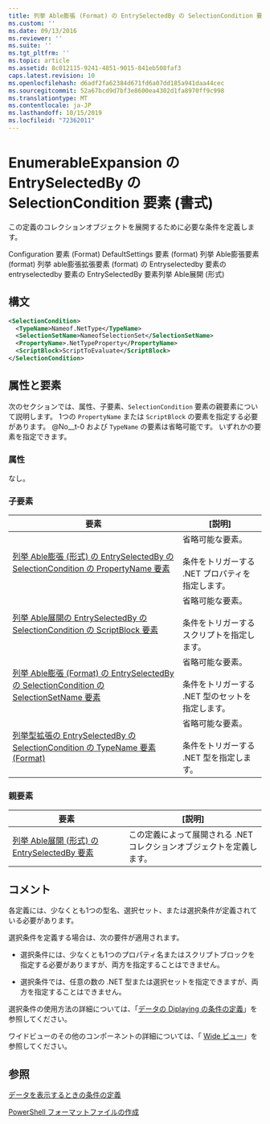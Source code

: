 ```yaml
---
title: 列挙 Able膨張 (Format) の EntrySelectedBy の SelectionCondition 要素Microsoft Docs
ms.custom: ''
ms.date: 09/13/2016
ms.reviewer: ''
ms.suite: ''
ms.tgt_pltfrm: ''
ms.topic: article
ms.assetid: 8c012115-9241-4851-9015-841eb508faf3
caps.latest.revision: 10
ms.openlocfilehash: d6adf2fa62384d671fd6a07dd185a941daa44cec
ms.sourcegitcommit: 52a67bcd9d7bf3e8600ea4302d1fa8970ff9c998
ms.translationtype: MT
ms.contentlocale: ja-JP
ms.lasthandoff: 10/15/2019
ms.locfileid: "72362011"
---
```

# <a name="selectioncondition-element-for-entryselectedby-for-enumerableexpansion-format"></a>EnumerableExpansion の EntrySelectedBy の SelectionCondition 要素 (書式)

この定義のコレクションオブジェクトを展開するために必要な条件を定義します。

Configuration 要素 (Format) DefaultSettings 要素 (format) 列挙 Able膨張要素 (format) 列挙 able膨張拡張要素 (format) の Entryselectedby 要素の entryselectedby 要素の EntrySelectedBy 要素列挙 Able展開 (形式)

## <a name="syntax"></a>構文

```xml
<SelectionCondition>
  <TypeName>Nameof.NetType</TypeName>
  <SelectionSetName>NameofSelectionSet</SelectionSetName>
  <PropertyName>.NetTypeProperty</PropertyName>
  <ScriptBlock>ScriptToEvaluate</ScriptBlock>
</SelectionCondition>
```

## <a name="attributes-and-elements"></a>属性と要素

次のセクションでは、属性、子要素、`SelectionCondition` 要素の親要素について説明します。 1つの `PropertyName` または `ScriptBlock` の要素を指定する必要があります。 @No__t-0 および `TypeName` の要素は省略可能です。 いずれかの要素を指定できます。

### <a name="attributes"></a>属性

なし。

### <a name="child-elements"></a>子要素

|要素|[説明]|
|-------------|-----------------|
|[列挙 Able膨張 (形式) の EntrySelectedBy の SelectionCondition の PropertyName 要素](./propertyname-element-for-selectioncondition-for-entryselectedby-for-enumerableexpansion-format.md)|省略可能な要素。<br /><br /> 条件をトリガーする .NET プロパティを指定します。|
|[列挙 Able展開の EntrySelectedBy の SelectionCondition の ScriptBlock 要素](./scriptblock-element-for-selectioncondition-for-entryselectedby-for-enumerableexpansion-format.md)|省略可能な要素。<br /><br /> 条件をトリガーするスクリプトを指定します。|
|[列挙 Able膨張 (Format) の EntrySelectedBy の SelectionCondition の SelectionSetName 要素](./selectionsetname-element-for-selectioncondition-for-entryselectedby-for-enumerableexpansion-format.md)|省略可能な要素。<br /><br /> 条件をトリガーする .NET 型のセットを指定します。|
|[列挙型拡張の EntrySelectedBy の SelectionCondition の TypeName 要素 (Format)](./typename-element-for-selectioncondition-for-entryselectedby-for-enumerableexpansion-format.md)|省略可能な要素。<br /><br /> 条件をトリガーする .NET 型を指定します。|

### <a name="parent-elements"></a>親要素

|要素|[説明]|
|-------------|-----------------|
|[列挙 Able展開 (形式) の EntrySelectedBy 要素](./entryselectedby-element-for-enumerableexpansion-format.md)|この定義によって展開される .NET コレクションオブジェクトを定義します。|

## <a name="remarks"></a>コメント

各定義には、少なくとも1つの型名、選択セット、または選択条件が定義されている必要があります。

選択条件を定義する場合は、次の要件が適用されます。

- 選択条件には、少なくとも1つのプロパティ名またはスクリプトブロックを指定する必要がありますが、両方を指定することはできません。

- 選択条件では、任意の数の .NET 型または選択セットを指定できますが、両方を指定することはできません。

選択条件の使用方法の詳細については、「[データの Diplaying の条件の定義](./defining-conditions-for-displaying-data.md)」を参照してください。

ワイドビューのその他のコンポーネントの詳細については、「 [Wide ビュー](./creating-a-wide-view.md)」を参照してください。

## <a name="see-also"></a>参照

[データを表示するときの条件の定義](./defining-conditions-for-displaying-data.md)

[PowerShell フォーマットファイルの作成](./writing-a-powershell-formatting-file.md)
